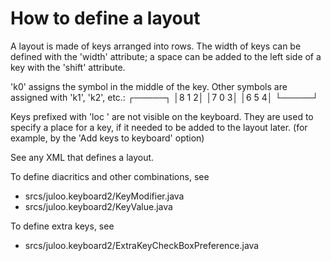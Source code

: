 # How to define a layout

A layout is made of keys arranged into rows. The width of keys can be defined with the 'width' attribute; a space can be added to the left side of a key with the 'shift' attribute.

'k0' assigns the symbol in the middle of the key. Other symbols are assigned with 'k1', 'k2', etc.:
┌─────┐
│8 1 2│
│7 0 3│
│6 5 4│
└─────┘

Keys prefixed with 'loc ' are not visible on the keyboard. They are used to
specify a place for a key, if it needed to be added to the layout later.
(for example, by the 'Add keys to keyboard' option)

See any XML that defines a layout.

To define diacritics and other combinations, see
* srcs/juloo.keyboard2/KeyModifier.java
* srcs/juloo.keyboard2/KeyValue.java

To define extra keys, see
* srcs/juloo.keyboard2/ExtraKeyCheckBoxPreference.java